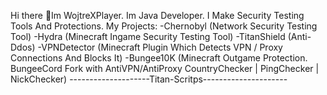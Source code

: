  Hi there 👋Im WojtreXPlayer. 
Im Java Developer.
I Make Security Testing Tools And Protections.
My Projects:
-Chernobyl (Network Security Testing Tool)
-Hydra (Minecraft Ingame Security Testing Tool)
-TitanShield (Anti-Ddos)
-VPNDetector (Minecraft Plugin Which Detects VPN / Proxy Connections And Blocks It)
-Bungee10K (Minecraft Outgame Protection. BungeeCord Fork with AntiVPN/AntiProxy CountryChecker | PingChecker | NickChecker)
--------------------Titan-Scritps---------------------






